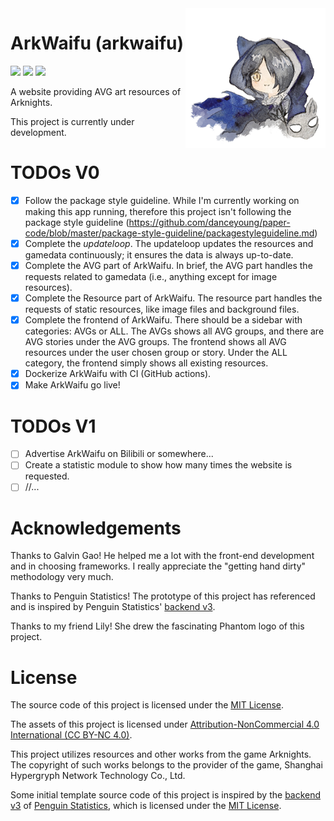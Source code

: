 <!--suppress ALL -->
<img src="assets/arkwaifu_phantom@0.25x.png" alt="logo" align="right" height="224" width="224"/>

# ArkWaifu (arkwaifu)

[![](https://pkg.go.dev/badge/github.com/flandiayingman/arkwaifu.svg)](https://pkg.go.dev/github.com/flandiayingman/arkwaifu)
![](https://img.shields.io/github/license/FlandiaYingman/arkwaifu?style=flat-square)
![](https://img.shields.io/github/last-commit/FlandiaYingman/arkwaifu?style=flat-square)

A website providing AVG art resources of Arknights.

This project is currently under development.

# TODOs V0 #

- [x] Follow the package style guideline. While I'm currently working on making this app running, therefore this project
  isn't following the package style
  guideline (https://github.com/danceyoung/paper-code/blob/master/package-style-guideline/packagestyleguideline.md)
- [x] Complete the *updateloop*. The updateloop updates the resources and gamedata continuously; it ensures the data is
  always up-to-date.
- [x] Complete the AVG part of ArkWaifu. In brief, the AVG part handles the requests related to gamedata (i.e., anything
  except for image resources).
- [x] Complete the Resource part of ArkWaifu. The resource part handles the requests of static resources, like image
  files and background files.
- [x] Complete the frontend of ArkWaifu. There should be a sidebar with categories: AVGs or ALL. The AVGs shows all AVG
  groups, and there are AVG stories under the AVG groups. The frontend shows all AVG resources under the user chosen
  group or story. Under the ALL category, the frontend simply shows all existing resources.
- [x] Dockerize ArkWaifu with CI (GitHub actions).
- [x] Make ArkWaifu go live!

# TODOs V1 #

- [ ] Advertise ArkWaifu on Bilibili or somewhere...
- [ ] Create a statistic module to show how many times the website is requested.
- [ ] //...

# Acknowledgements

Thanks to Galvin Gao! He helped me a lot with the front-end development and in choosing frameworks. I really appreciate
the "getting hand dirty" methodology very much.

Thanks to Penguin Statistics! The prototype of this project has referenced and is inspired by Penguin
Statistics' [backend v3](https://github.com/penguin-statistics/backend-next).

Thanks to my friend Lily! She drew the fascinating Phantom logo of this project.

# License

The source code of this project is licensed under the [MIT License](LICENSE).

The assets of this project is licensed
under [Attribution-NonCommercial 4.0 International (CC BY-NC 4.0)](https://creativecommons.org/licenses/by-nc/4.0/).

This project utilizes resources and other works from the game Arknights. The copyright of such works belongs to the
provider of the game, Shanghai Hypergryph Network Technology Co., Ltd.

Some initial template source code of this project is inspired by
the [backend v3](https://github.com/penguin-statistics/backend-next) of [Penguin Statistics](https://penguin-stats.io/),
which is licensed under the [MIT License](https://github.com/penguin-statistics/backend-next/blob/dev/LICENSE). 